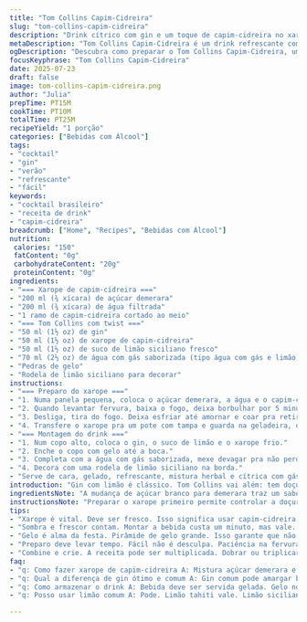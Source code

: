 ```yaml
---
title: "Tom Collins Capim-Cidreira"
slug: "tom-collins-capim-cidreira"
description: "Drink cítrico com gin e um toque de capim-cidreira no xarope adoçado. Combinação de sabores refrescantes e levemente herbais. Usa suco de limão fresco e club soda para efervescência. Gelo para manter gelado. Adoçado na medida certa, não muito doce. Xarope feito em casa, guarda na geladeira até 3 meses. Ingredientes simples, resultado refrescante, ótimo pra dias quentes ou happy hour. Substitui o tradicional açúcar por açúcar demerara e club soda por água com gás artesanal para um twist brasileiro."
metaDescription: "Tom Collins Capim-Cidreira é um drink refrescante com gin e capim-cidreira, ideal para dias quentes e happy hour."
ogDescription: "Descubra como preparar o Tom Collins Capim-Cidreira, uma mistura refrescante que combina gin com ingredientes naturais."
focusKeyphrase: "Tom Collins Capim-Cidreira"
date: 2025-07-23
draft: false
image: tom-collins-capim-cidreira.png
author: "Julia"
prepTime: PT15M
cookTime: PT10M
totalTime: PT25M
recipeYield: "1 porção"
categories: ["Bebidas com Álcool"]
tags:
- "cocktail"
- "gin"
- "verão"
- "refrescante"
- "fácil"
keywords:
- "cocktail brasileiro"
- "receita de drink"
- "capim-cidreira"
breadcrumb: ["Home", "Recipes", "Bebidas com Álcool"]
nutrition: 
 calories: "150"
 fatContent: "0g"
 carbohydrateContent: "20g"
 proteinContent: "0g"
ingredients:
- "=== Xarope de capim-cidreira ==="
- "200 ml (¾ xícara) de açúcar demerara"
- "200 ml (¾ xícara) de água filtrada"
- "1 ramo de capim-cidreira cortado ao meio"
- "=== Tom Collins com twist ==="
- "50 ml (1½ oz) de gin"
- "50 ml (1½ oz) de xarope de capim-cidreira"
- "50 ml (1½ oz) de suco de limão siciliano fresco"
- "70 ml (2⅓ oz) de água com gás saborizada (tipo água com gás e limão) substituindo o club soda"
- "Pedras de gelo"
- "Rodela de limão siciliano para decorar"
instructions:
- "=== Preparo do xarope ==="
- "1. Numa panela pequena, coloca o açúcar demerara, a água e o capim-cidreira cortado. Liga fogo médio e mexe até o açúcar dissolver totalmente, uns 4 minutos."
- "2. Quando levantar fervura, baixa o fogo, deixa borbulhar por 5 minutos, pra infundir o capim-cidreira no líquido."
- "3. Desliga, tira do fogo. Deixa esfriar até amornar e coar pra retirar os pedaços do capim-cidreira."
- "4. Transfere o xarope pra um pote com tampa e guarda na geladeira, dura até 3 meses."
- "=== Montagem do drink ==="
- "1. Num copo alto, coloca o gin, o suco de limão e o xarope frio."
- "2. Enche o copo com gelo até a boca."
- "3. Completa com a água com gás saborizada, mexe devagar pra não perder o gás."
- "4. Decora com uma rodela de limão siciliano na borda."
- "Serve de cara, gelado, refrescante, mistura herbal e cítrica com gás. "
introduction: "Gin com limão é clássico. Tom Collins vai além: tem doçura e espuma. Trocar o açúcar branco por demerara traz cor e sabor, não só quita o doce. Capim-cidreira entra no xarope, dando aroma fresco, meio cítrico, meio herbáceo. Água com gás comum pode ser substituída por versões naturais, trouxe uma com toque de limão, lembra praia, sol, varanda. Tudo simples, mas diferente. Refrescante pra quem não curte coisa muito doce, mas quer beber algo com personalidade. Quase um garden party em copo. Serve no calor, no fim de tarde, papo com amigos. Só não serve pressa. Gela. Mexe. Aprecia. Fácil de fazer com ingredientes baratos, acessíveis no mercado ou feira perto de casa. Nem precisa destilado premium, mas cuida pra ter gin de qualidade, que não seja amargaço. Ah, e limão fresco, senão o drink chora."
ingredientsNote: "A mudança de açúcar branco para demerara traz um sabor mais robusto ao xarope, combinando bem com a leveza vegetal do capim-cidreira. O capim-cidreira precisa ser fresco, o cheiro deve ser intenso. Se for só ralo, não vai aparecer no sabor. Cortar o ramo ajuda a soltar os óleos essenciais na fervura lenta. Fitness lovers e veganos podem curtir essa versão, sem ingredientes animais, e sem glúten. A água com gás saborizada, se não achar, pode usar club soda normal, mas a pitada de limão muda o cenário. O limão siciliano, mais suave e aromático que o comum, faz a diferença, mas pode ser substituído sem drama. No geral, tudo precisa ser gelado pra dar aquele choque refrescante na hora de beber, coisa nossa, verão intenso da cidade grande sempre salva com drinks assim."
instructionsNote: "Preparar o xarope primeiro permite controlar a doçura e o aroma, fresco é melhor, mas guarda até 3 meses na geladeira. A fervura baixa é pra extrair aroma, não queimar a citronela. Coar é item fundamental pra não ficar pedaço no drink. Montar direto no copo longo ajuda a misturar menos e manter a carbonatação na hora do finish. Em vez de agitar, mexa suavemente com colher bailarina. Gelo é importante, não economiza, bebida rala estraga a experiência. Decorar aumenta a percepção visual e olfativa, lembrando aquele cheiro do capim-cidreira, mesmo que o drink já tenha passado por fervura. Pode dar um twist com folha de hortelã, mas aí sai do básico, vai pra versão personalizada. Pra servir mais gente, proporcione o dobro ou triplo das doses, xarope sempre proporcional. Fácil dobrar a receita do xarope, só ajustar os tempos no fogo, entre 8 a 10 minutos total. Tomar devagar porque álcool junto com frescor dá um jogo no paladar. Esse drink não pede pausa, pede sequência."
tips:
- "Xarope é vital. Deve ser fresco. Isso significa usar capim-cidreira novo, não o murcho. Mexer bem pra dissolver o açúcar. Fogo médio é essencial pra não queimar. Depois, coar é fundamental. Isso evita pedacinhos. O xarope pode ser guardado. Tempo na geladeira é de até 3 meses. Perfecto."
- "Sombra e frescor contam. Montar a bebida custa um minuto, mas vale. Rodela de limão siciliano é ornamentação essencial. Não só pra decoração. Aroma faz diferença. Água com gás saborizada? Grande ideia. Gás comum funcione. Mas acrescenta uma pitada cítrica. Quer mais, sinta a brisa."
- "Gelo é alma da festa. Pirâmide de gelo grande. Isso garante que não derreta rápido. Bebida rala, tristeza. Adoçar é questão de paladar. Ajusta se necessário. Não todo mundo gosta do mesmo nível de doce. Então, faça a troca. O capim-cidreira é quem dá o toque especial."
- "Preparo deve levar tempo. Fácil não é desculpa. Paciência na fervura para extrair aroma. A mistura deve ser no copo e não na coqueteleira. Assim mantém a carbonatação. Mexer com cuidado, sem pressa. Um toque simples ou complexo. Adaptar é a chave, mas não esquece do fresco."
- "Combine e crie. A receita pode ser multiplicada. Dobrar ou triplicar? Show. Sempre proporcional. O xarope é a alma. Se mais pessoas beberem, lave as ervas de novo. Mantenha tudo refrescante. A cada gole, é a mistura perfeita. Entre azedo e doce, seu paladar agradece."
faq:
- "q: Como fazer xarope de capim-cidreira A: Mistura açúcar demerara e água. Ferve por 4 minutos. Ferve mais 5 minutos, baixa o fogo. Coa bem pra retirar todas as fibras. Armazene na geladeira sempre. Durabilidade é longa, até 3 meses."
- "q: Qual a diferença de gin ótimo e comum A: Gin comum pode amargar bebida. Procure suave, leve, equilibrado. Faz toda a diferença em sabor. Isso realça. Alterne gostos e preferências. Melhor escolha faz impacto, o aroma importa."
- "q: Como armazenar o drink A: Bebida deve ser servida gelada. Gelo no copo até a borda. Não deixe derreter. Beba logo. Depois, se sobrar, guarde na geladeira. Mas garanta que esteja fresco, o sabor muda. Apreciar logo é o ideal."
- "q: Posso usar limão comum A: Pode. Limão tahiti vale. Limão siciliano, porém, traz suavidade. Evitar acidez excessiva melhora a experiência. Quando não achar um, o outro serve. Alternativa é válida. Mas o aroma do siciliano é fabuloso."

---
```


